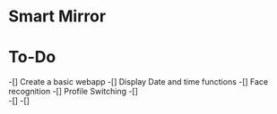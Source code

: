 # Smart Mirror

# To-Do
-[]  Create a basic webapp
-[]  Display Date and time functions
-[]  Face recognition
-[]  Profile Switching
-[]  
-[]
-[]
